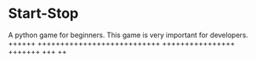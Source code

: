 # Start-Stop
A python game for beginners. This game is very important for developers.
++++++
+++++++++++++++++++++++++++
++++++++++++++++
+++++++
+++
++
